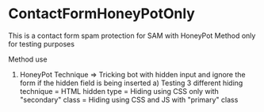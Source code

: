 # ContactFormHoneyPotOnly
This is a contact form spam protection for SAM with HoneyPot Method only for testing purposes

Method use 
1) HoneyPot Technique => Tricking bot with hidden input and ignore the form if the hidden field is being inserted
    a) Testing 3 different hiding technique = HTML hidden type
                                            = Hiding using CSS only with "secondary" class
                                            = Hiding using CSS and JS with "primary" class
